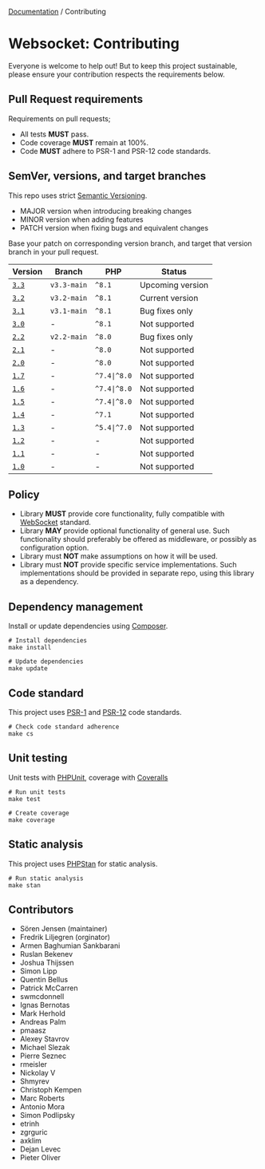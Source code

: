 [Documentation](Index.md) / Contributing

# Websocket: Contributing

Everyone is welcome to help out!
But to keep this project sustainable, please ensure your contribution respects the requirements below.

## Pull Request requirements

Requirements on pull requests;
* All tests **MUST** pass.
* Code coverage **MUST** remain at 100%.
* Code **MUST** adhere to PSR-1 and PSR-12 code standards.

## SemVer, versions, and target branches

This repo uses strict [Semantic Versioning](https://semver.org).

* MAJOR version when introducing breaking changes
* MINOR version when adding features
* PATCH version when fixing bugs and equivalent changes

Base your patch on corresponding version branch, and target that version branch in your pull request.

| Version | Branch | PHP | Status |
| --- | --- | --- | --- |
| [`3.3`](https://github.com/sirn-se/websocket-php/tree/3.3.0) | `v3.3-main` | `^8.1` | Upcoming version |
| [`3.2`](https://github.com/sirn-se/websocket-php/tree/3.2.0) | `v3.2-main` | `^8.1` | Current version |
| [`3.1`](https://github.com/sirn-se/websocket-php/tree/3.1.0) | `v3.1-main` | `^8.1` | Bug fixes only |
| [`3.0`](https://github.com/sirn-se/websocket-php/tree/3.0.0) | - | `^8.1` | Not supported |
| [`2.2`](https://github.com/sirn-se/websocket-php/tree/2.2.0) | `v2.2-main` | `^8.0` | Bug fixes only |
| [`2.1`](https://github.com/sirn-se/websocket-php/tree/2.1.0) | - | `^8.0` | Not supported |
| [`2.0`](https://github.com/sirn-se/websocket-php/tree/2.0.0) | - | `^8.0` | Not supported |
| [`1.7`](https://github.com/sirn-se/websocket-php/tree/1.7.0) | - | `^7.4\|^8.0` | Not supported |
| [`1.6`](https://github.com/sirn-se/websocket-php/tree/1.6.0) | - | `^7.4\|^8.0` | Not supported |
| [`1.5`](https://github.com/sirn-se/websocket-php/tree/1.5.0) | - | `^7.4\|^8.0` | Not supported |
| [`1.4`](https://github.com/sirn-se/websocket-php/tree/1.4.0) | - | `^7.1` | Not supported |
| [`1.3`](https://github.com/sirn-se/websocket-php/tree/1.3.0) | - | `^5.4\|^7.0` | Not supported |
| [`1.2`](https://github.com/sirn-se/websocket-php/tree/1.2.0) | - | - | Not supported |
| [`1.1`](https://github.com/sirn-se/websocket-php/tree/1.1.0) | - | - | Not supported |
| [`1.0`](https://github.com/sirn-se/websocket-php/tree/1.0.0) | - | - | Not supported |

## Policy

* Library **MUST** provide core functionality, fully compatible with [WebSocket](https://datatracker.ietf.org/doc/html/rfc6455) standard.
* Library **MAY** provide optional functionality of general use. Such functionality should preferably be offered as middleware, or possibly as configuration option.
* Library must **NOT** make assumptions on how it will be used.
* Library must **NOT** provide specific service implementations. Such implementations should be provided in separate repo, using this library as a dependency.

## Dependency management

Install or update dependencies using [Composer](https://getcomposer.org/).

```
# Install dependencies
make install

# Update dependencies
make update
```

## Code standard

This project uses [PSR-1](https://www.php-fig.org/psr/psr-1/) and [PSR-12](https://www.php-fig.org/psr/psr-12/) code standards.
```
# Check code standard adherence
make cs
```

## Unit testing

Unit tests with [PHPUnit](https://phpunit.readthedocs.io/), coverage with [Coveralls](https://github.com/php-coveralls/php-coveralls)
```
# Run unit tests
make test

# Create coverage
make coverage
```

## Static analysis

This project uses [PHPStan](https://phpstan.org/) for static analysis.
```
# Run static analysis
make stan
```

## Contributors

* Sören Jensen (maintainer)
* Fredrik Liljegren (orginator)
* Armen Baghumian Sankbarani
* Ruslan Bekenev
* Joshua Thijssen
* Simon Lipp
* Quentin Bellus
* Patrick McCarren
* swmcdonnell
* Ignas Bernotas
* Mark Herhold
* Andreas Palm
* pmaasz
* Alexey Stavrov
* Michael Slezak
* Pierre Seznec
* rmeisler
* Nickolay V
* Shmyrev
* Christoph Kempen
* Marc Roberts
* Antonio Mora
* Simon Podlipsky
* etrinh
* zgrguric
* axklim
* Dejan Levec
* Pieter Oliver